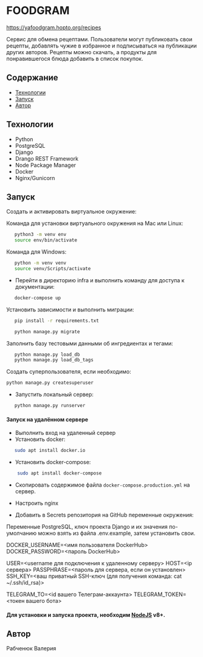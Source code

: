 # FOODGRAM

https://yafoodgram.hopto.org/recipes

Сервис для обмена рецептами. Пользователи могут публиковать свои рецепты, добавлять чужие  в избранное и подписываться на публикации других авторов. Рецепты можно скачать, а продукты для понравившегося блюда добавить в список покупок.

## Содержание
- [Технологии](#технологии)
- [Запуск](#запуск)
- [Автор](#автор)

## Технологии
- Python
- PostgreSQL
- Django
- Drango REST Framework
- Node Package Manager
- Docker
- Nginx/Gunicorn

## Запуск
Cоздать и активировать виртуальное окружение:

Команда для установки виртуального окружения на Mac или Linux:

```bash
   python3 -m venv env
   source env/bin/activate
```

Команда для Windows:

```bash
   python -m venv venv
   source venv/Scripts/activate
```

- Перейти в директорию infra и выполнить команду для доступа к документации:

```bash
   docker-compose up 
```

Установить зависимости и выполнить миграции:

```bash
   pip install -r requirements.txt
```

```bash
   python manage.py migrate
```

Заполнить базу тестовыми данными об ингредиентах и тегами:

```bash
   python manage.py load_db
   python manage.py load_db_tags
```

Создать суперпользователя, если необходимо:

```bash
python manage.py createsuperuser
```

- Запустить локальный сервер:

```bash
   python manage.py runserver
```

#### Запуск на удалённом сервере

- Выполнить вход на удаленный сервер
- Установить docker:

```bash
   sudo apt install docker.io
   ```

- Установить docker-compose:

``` bash
    sudo apt install docker-compose     
```
- Скопировать содержимое файла `docker-compose.production.yml` на сервер.
- Настроить nginx

- Добавить в Secrets репозитория на GitHub переменные окружения:

Переменные PostgreSQL, ключ проекта Django и их значения по-умолчанию можно взять из файла .env.example, затем установить свои.

DOCKER_USERNAME=<имя пользователя DockerHub>
DOCKER_PASSWORD=<пароль DockerHub>

USER=<username для подключения к удаленному серверу>
HOST=<ip сервера>
PASSPHRASE=<пароль для сервера, если он установлен>
SSH_KEY=<ваш приватный SSH-ключ (для получения команда: cat ~/.ssh/id_rsa)>

TELEGRAM_TO=<id вашего Телеграм-аккаунта>
TELEGRAM_TOKEN=<токен вашего бота>


#### Для установки и запуска проекта, необходим [NodeJS](https://nodejs.org/) v8+.

## Автор
Рабченюк Валерия
